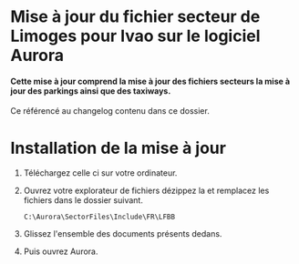 # Mise à jour du fichier secteur de Limoges pour Ivao sur le logiciel Aurora


#### Cette mise à jour comprend la mise à jour des fichiers secteurs la mise à jour des parkings ainsi que des taxiways.

Ce référencé au changelog contenu dans ce dossier.

# Installation de la mise à jour

1. Téléchargez celle ci sur votre ordinateur.
2. Ouvrez votre explorateur de fichiers dézippez la et remplacez les fichiers dans le dossier suivant.

    ``
        C:\Aurora\SectorFiles\Include\FR\LFBB
    ``

3. Glissez l'ensemble des documents présents dedans.

4. Puis ouvrez Aurora.

